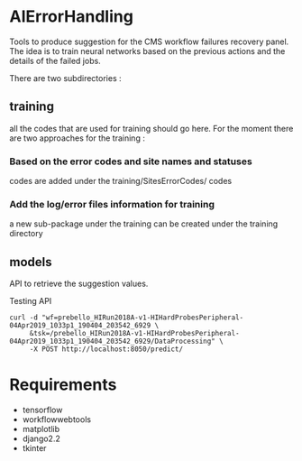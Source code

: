 # AIErrorHandling
Tools to produce suggestion for the CMS workflow failures recovery panel.
The idea is to train neural networks based on the previous actions and the details of the failed jobs. 

There are two subdirectories :
## training
all the codes that are used for training should go here. For the moment there are two approaches for the training : 
### Based on the error codes and site names and statuses
codes are added under the training/SitesErrorCodes/ codes
### Add the log/error files information for training
a new sub-package under the training can be created under the training directory
## models
API to retrieve the suggestion values.

Testing API
```
curl -d "wf=prebello_HIRun2018A-v1-HIHardProbesPeripheral-04Apr2019_1033p1_190404_203542_6929 \
     &tsk=/prebello_HIRun2018A-v1-HIHardProbesPeripheral-04Apr2019_1033p1_190404_203542_6929/DataProcessing" \
     -X POST http://localhost:8050/predict/
```

# Requirements
* tensorflow
* workflowwebtools
* matplotlib
* django2.2
* tkinter